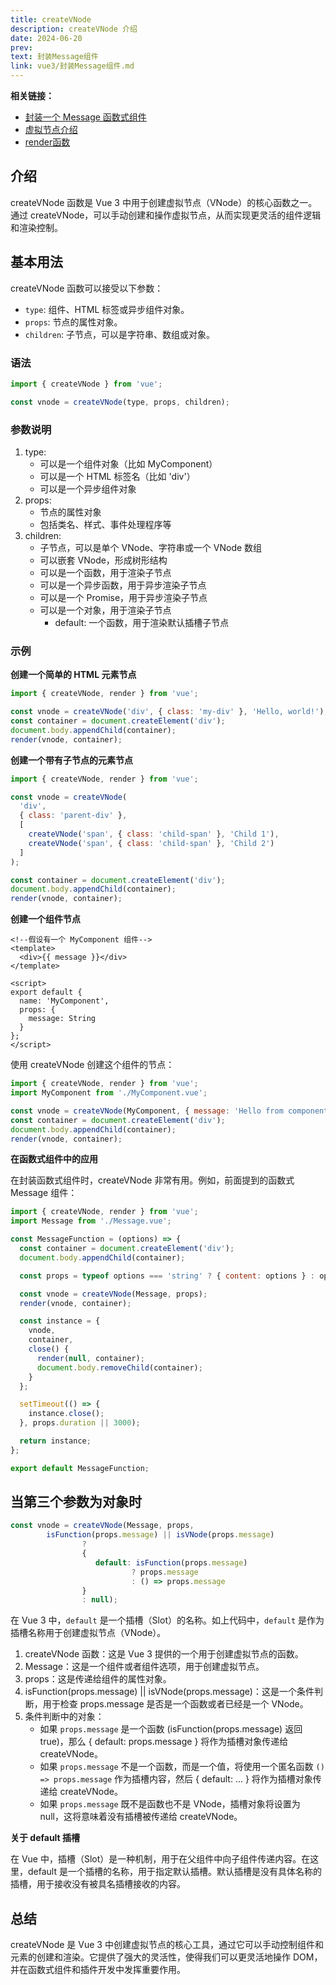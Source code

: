 ```yaml
---
title: createVNode
description: createVNode 介绍
date: 2024-06-20
prev:
text: 封装Message组件
link: vue3/封装Message组件.md
---
```


**相关链接：**

- [封装一个 Message 函数式组件](封装Message组件.md)
- [虚拟节点介绍](vnode.component.md)
- [render函数](render.md)

## 介绍

createVNode 函数是 Vue 3 中用于创建虚拟节点（VNode）的核心函数之一。
通过 createVNode，可以手动创建和操作虚拟节点，从而实现更灵活的组件逻辑和渲染控制。

## 基本用法

createVNode 函数可以接受以下参数：

- `type`: 组件、HTML 标签或异步组件对象。
- `props`: 节点的属性对象。
- `children`: 子节点，可以是字符串、数组或对象。

### 语法
```javascript
import { createVNode } from 'vue';

const vnode = createVNode(type, props, children);
```
### 参数说明
1. type:
   - 可以是一个组件对象（比如 MyComponent）
   - 可以是一个 HTML 标签名（比如 'div'）
   - 可以是一个异步组件对象
2. props:
   - 节点的属性对象
   - 包括类名、样式、事件处理程序等
3. children:
   - 子节点，可以是单个 VNode、字符串或一个 VNode 数组
   - 可以嵌套 VNode，形成树形结构
   - 可以是一个函数，用于渲染子节点
   - 可以是一个异步函数，用于异步渲染子节点
   - 可以是一个 Promise，用于异步渲染子节点
   - 可以是一个对象，用于渲染子节点
     - default: 一个函数，用于渲染默认插槽子节点


### 示例

**创建一个简单的 HTML 元素节点**

```javascript
import { createVNode, render } from 'vue';

const vnode = createVNode('div', { class: 'my-div' }, 'Hello, world!');
const container = document.createElement('div');
document.body.appendChild(container);
render(vnode, container);
```
**创建一个带有子节点的元素节点**

```javascript
import { createVNode, render } from 'vue';

const vnode = createVNode(
  'div',
  { class: 'parent-div' },
  [
    createVNode('span', { class: 'child-span' }, 'Child 1'),
    createVNode('span', { class: 'child-span' }, 'Child 2')
  ]
);

const container = document.createElement('div');
document.body.appendChild(container);
render(vnode, container);
```

**创建一个组件节点**

```vue
<!--假设有一个 MyComponent 组件-->
<template>
  <div>{{ message }}</div>
</template>

<script>
export default {
  name: 'MyComponent',
  props: {
    message: String
  }
};
</script>
```
使用 createVNode 创建这个组件的节点：
```javascript
import { createVNode, render } from 'vue';
import MyComponent from './MyComponent.vue';

const vnode = createVNode(MyComponent, { message: 'Hello from component' });
const container = document.createElement('div');
document.body.appendChild(container);
render(vnode, container);
```

**在函数式组件中的应用**

在封装函数式组件时，createVNode 非常有用。例如，前面提到的函数式 Message 组件：

```javascript
import { createVNode, render } from 'vue';
import Message from './Message.vue';

const MessageFunction = (options) => {
  const container = document.createElement('div');
  document.body.appendChild(container);

  const props = typeof options === 'string' ? { content: options } : options;

  const vnode = createVNode(Message, props);
  render(vnode, container);

  const instance = {
    vnode,
    container,
    close() {
      render(null, container);
      document.body.removeChild(container);
    }
  };

  setTimeout(() => {
    instance.close();
  }, props.duration || 3000);

  return instance;
};

export default MessageFunction;
```
## 当第三个参数为对象时

```javascript
const vnode = createVNode(Message, props,
        isFunction(props.message) || isVNode(props.message)
                ?
                {
                   default: isFunction(props.message)
                           ? props.message
                           : () => props.message
                }
                : null);
```

在 Vue 3 中，`default` 是一个插槽（Slot）的名称。如上代码中，`default` 是作为插槽名称用于创建虚拟节点（VNode）。

1. createVNode 函数：这是 Vue 3 提供的一个用于创建虚拟节点的函数。 
2. Message：这是一个组件或者组件选项，用于创建虚拟节点。 
3. props：这是传递给组件的属性对象。 
4. isFunction(props.message) || isVNode(props.message)：这是一个条件判断，用于检查 props.message 是否是一个函数或者已经是一个 VNode。 
5. 条件判断中的对象：
   - 如果 `props.message` 是一个函数 (isFunction(props.message) 返回 true)，那么 { default: props.message } 将作为插槽对象传递给 createVNode。
   - 如果 `props.message` 不是一个函数，而是一个值，将使用一个匿名函数 `() => props.message` 作为插槽内容，然后 { default: ... } 将作为插槽对象传递给 createVNode。
   - 如果 `props.message` 既不是函数也不是 VNode，插槽对象将设置为 null，这将意味着没有插槽被传递给 createVNode。

**关于 default 插槽**

在 Vue 中，插槽（Slot）是一种机制，用于在父组件中向子组件传递内容。在这里，default 是一个插槽的名称，用于指定默认插槽。默认插槽是没有具体名称的插槽，用于接收没有被具名插槽接收的内容。

## 总结
createVNode 是 Vue 3 中创建虚拟节点的核心工具，通过它可以手动控制组件和元素的创建和渲染。它提供了强大的灵活性，使得我们可以更灵活地操作 DOM，并在函数式组件和插件开发中发挥重要作用。
